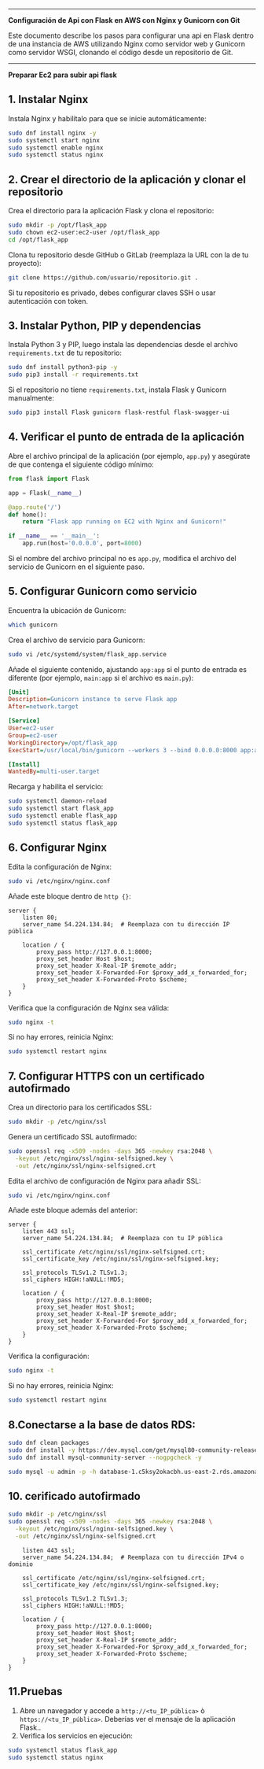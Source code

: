 

---

**Configuración de Api con Flask en AWS con Nginx y Gunicorn con Git**

Este documento describe los pasos para configurar una api en  Flask dentro de una instancia de AWS utilizando Nginx como servidor web y Gunicorn como servidor WSGI, clonando el código desde un repositorio de Git.

---

**Preparar Ec2 para subir api flask**

## 1. Instalar Nginx

Instala Nginx y habilítalo para que se inicie automáticamente:

```bash
sudo dnf install nginx -y
sudo systemctl start nginx
sudo systemctl enable nginx
sudo systemctl status nginx
```

## 2. Crear el directorio de la aplicación y clonar el repositorio

Crea el directorio para la aplicación Flask y clona el repositorio:

```bash
sudo mkdir -p /opt/flask_app
sudo chown ec2-user:ec2-user /opt/flask_app
cd /opt/flask_app
```

Clona tu repositorio desde GitHub o GitLab (reemplaza la URL con la de tu proyecto):

```bash
git clone https://github.com/usuario/repositorio.git .
```

Si tu repositorio es privado, debes configurar claves SSH o usar autenticación con token.

## 3. Instalar Python, PIP y dependencias

Instala Python 3 y PIP, luego instala las dependencias desde el archivo `requirements.txt` de tu repositorio:

```bash
sudo dnf install python3-pip -y
sudo pip3 install -r requirements.txt
```

Si el repositorio no tiene `requirements.txt`, instala Flask y Gunicorn manualmente:

```bash
sudo pip3 install Flask gunicorn flask-restful flask-swagger-ui
```

## 4. Verificar el punto de entrada de la aplicación

Abre el archivo principal de la aplicación (por ejemplo, `app.py`) y asegúrate de que contenga el siguiente código mínimo:

```python
from flask import Flask

app = Flask(__name__)

@app.route('/')
def home():
    return "Flask app running on EC2 with Nginx and Gunicorn!"

if __name__ == '__main__':
    app.run(host='0.0.0.0', port=8000)
```

Si el nombre del archivo principal no es `app.py`, modifica el archivo del servicio de Gunicorn en el siguiente paso.

## 5. Configurar Gunicorn como servicio

Encuentra la ubicación de Gunicorn:

```bash
which gunicorn
```

Crea el archivo de servicio para Gunicorn:

```bash
sudo vi /etc/systemd/system/flask_app.service
```

Añade el siguiente contenido, ajustando `app:app` si el punto de entrada es diferente (por ejemplo, `main:app` si el archivo es `main.py`):

```ini
[Unit]
Description=Gunicorn instance to serve Flask app
After=network.target

[Service]
User=ec2-user
Group=ec2-user
WorkingDirectory=/opt/flask_app
ExecStart=/usr/local/bin/gunicorn --workers 3 --bind 0.0.0.0:8000 app:app

[Install]
WantedBy=multi-user.target
```

Recarga y habilita el servicio:

```bash
sudo systemctl daemon-reload
sudo systemctl start flask_app
sudo systemctl enable flask_app
sudo systemctl status flask_app
```

## 6. Configurar Nginx

Edita la configuración de Nginx:

```bash
sudo vi /etc/nginx/nginx.conf
```

Añade este bloque dentro de `http {}`:

```nginx
server {
    listen 80;
    server_name 54.224.134.84;  # Reemplaza con tu dirección IP pública

    location / {
        proxy_pass http://127.0.0.1:8000;
        proxy_set_header Host $host;
        proxy_set_header X-Real-IP $remote_addr;
        proxy_set_header X-Forwarded-For $proxy_add_x_forwarded_for;
        proxy_set_header X-Forwarded-Proto $scheme;
    }
}
```

Verifica que la configuración de Nginx sea válida:

```bash
sudo nginx -t
```

Si no hay errores, reinicia Nginx:

```bash
sudo systemctl restart nginx
```

## 7. Configurar HTTPS con un certificado autofirmado

Crea un directorio para los certificados SSL:

```bash
sudo mkdir -p /etc/nginx/ssl
```

Genera un certificado SSL autofirmado:

```bash
sudo openssl req -x509 -nodes -days 365 -newkey rsa:2048 \
  -keyout /etc/nginx/ssl/nginx-selfsigned.key \
  -out /etc/nginx/ssl/nginx-selfsigned.crt
```

Edita el archivo de configuración de Nginx para añadir SSL:

```bash
sudo vi /etc/nginx/nginx.conf
```

Añade este bloque además del anterior:

```nginx
server {
    listen 443 ssl;
    server_name 54.224.134.84;  # Reemplaza con tu IP pública

    ssl_certificate /etc/nginx/ssl/nginx-selfsigned.crt;
    ssl_certificate_key /etc/nginx/ssl/nginx-selfsigned.key;

    ssl_protocols TLSv1.2 TLSv1.3;
    ssl_ciphers HIGH:!aNULL:!MD5;

    location / {
        proxy_pass http://127.0.0.1:8000;
        proxy_set_header Host $host;
        proxy_set_header X-Real-IP $remote_addr;
        proxy_set_header X-Forwarded-For $proxy_add_x_forwarded_for;
        proxy_set_header X-Forwarded-Proto $scheme;
    }
}
```

Verifica la configuración:

```bash
sudo nginx -t
```

Si no hay errores, reinicia Nginx:

```bash
sudo systemctl restart nginx
```

## 8.Conectarse a la base de datos RDS:
```bash
sudo dnf clean packages
sudo dnf install -y https://dev.mysql.com/get/mysql80-community-release-el9-1.noarch.rpm
sudo dnf install mysql-community-server --nogpgcheck -y
```
```bash
sudo mysql -u admin -p -h database-1.c5ksy2okacbh.us-east-2.rds.amazonaws.com
```

## 10. cerificado autofirmado
```bash
sudo mkdir -p /etc/nginx/ssl
sudo openssl req -x509 -nodes -days 365 -newkey rsa:2048 \
  -keyout /etc/nginx/ssl/nginx-selfsigned.key \
  -out /etc/nginx/ssl/nginx-selfsigned.crt
```

```server {
    listen 443 ssl;
    server_name 54.224.134.84;  # Reemplaza con tu dirección IPv4 o dominio

    ssl_certificate /etc/nginx/ssl/nginx-selfsigned.crt;
    ssl_certificate_key /etc/nginx/ssl/nginx-selfsigned.key;

    ssl_protocols TLSv1.2 TLSv1.3;
    ssl_ciphers HIGH:!aNULL:!MD5;

    location / {
        proxy_pass http://127.0.0.1:8000;
        proxy_set_header Host $host;
        proxy_set_header X-Real-IP $remote_addr;
        proxy_set_header X-Forwarded-For $proxy_add_x_forwarded_for;
        proxy_set_header X-Forwarded-Proto $scheme;
    }
}
```
## 11.Pruebas

1. Abre un navegador y accede a `http://<tu_IP_pública>` ò `https://<tu_IP_pública>`. Deberías ver el mensaje de la aplicación Flask..
3. Verifica los servicios en ejecución:

```bash
sudo systemctl status flask_app
sudo systemctl status nginx
```
